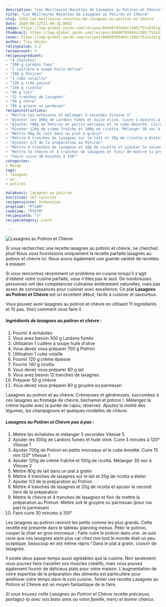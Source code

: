 ```yaml
---
description: "Les Meilleures Recettes de Lasagnes au Potiron et Chèvre"
title: "Les Meilleures Recettes de Lasagnes au Potiron et Chèvre"
slug: 3363-les-meilleures-recettes-de-lasagnes-au-potiron-et-chevre
date: 2020-08-22T21:40:35.086Z
image: https://img-global.cpcdn.com/recipes/8dd4078346dc1305/751x532cq70/lasagnes-au-potiron-et-chevre-photo-principale-de-la-recette.jpg
thumbnail: https://img-global.cpcdn.com/recipes/8dd4078346dc1305/751x532cq70/lasagnes-au-potiron-et-chevre-photo-principale-de-la-recette.jpg
cover: https://img-global.cpcdn.com/recipes/8dd4078346dc1305/751x532cq70/lasagnes-au-potiron-et-chevre-photo-principale-de-la-recette.jpg
author: Troy Harper
ratingvalue: 3.2
reviewcount: 3
recipeingredient:
- "4 chalotes"
- "300 g Lardons fums"
- "1 cuillère à soupe huile dolive"
- "700 g Potiron"
- "1 cube volaille"
- "120 g crme paisse"
- "140 g ricotta"
- "80 g lait"
- "12 tranches de lasagnes"
- "50 g chvre"
- "80 g gruyre ou parmesan"
recipeinstructions:
- "Mettre les échalotes et mélanger 5 secondes Vitesse 5"
- "Ajouter les 300g de Lardons fumés et huile olive. Cuire 3 minutes à 120° Vitesse 1"
- "Ajouter 700g de Potiron en petits morceaux et le cube émietté. Cuire 15 min 120° Vitesse 1"
- "Ajouter 120g de crème fraîche et 100g de ricotta. Mélanger 30 sec à Vitesse 2"
- "Mettre 80g de lait dans un plat à gratin"
- "Mettre 4 tranches de lasagnes sur le lait et 20g de ricotta à étaler"
- "Ajouter 1/3 de la préparation au Potiron"
- "Mettre 4 tranches de lasagnes et 20g de ricotta et ajouter le second tiers de la préparation"
- "Mettre le chèvre et 4 tranches de lasagnes et finir de mettre la préparation au Potiron. Mettre soit le gruyère ou parmesan (pour ma part le parmesan)"
- "Faire cuire 30 minutes à 150°"
categories:
- Resep
tags:
- lasagnes
- au
- potiron

katakunci: lasagnes au potiron 
nutrition: 167 calories
recipecuisine: Indonesian
preptime: "PT18M"
cooktime: "PT47M"
recipeyield: "3"
recipecategory: Lunch

---
```



![Lasagnes au Potiron et Chèvre](https://img-global.cpcdn.com/recipes/8dd4078346dc1305/751x532cq70/lasagnes-au-potiron-et-chevre-photo-principale-de-la-recette.jpg)

Si vous recherchez une recette lasagnes au potiron et chèvre, ne cherchez plus! Nous vous fournissons uniquement la recette parfaite lasagnes au potiron et chèvre ici. Nous avons également une grande variété de recettes à essayer.

Si vous rencontrez récemment un problème en cuisine lorsqu'il s'agit d'obtenir votre cuisine parfaite, vous n'êtes pas le seul. De nombreuses personnes ont des compétences culinaires entièrement naturelles, mais pas assez de connaissances pour cuisiner avec excellence. Ce plat <strong> Lasagnes au Potiron et Chèvre </strong> est un excellent début, facile à cuisiner et savoureux.

<!--inarticleads1-->

Vous pouvez avoir lasagnes au potiron et chèvre en utilisant 11 Ingrédients et 10 pas. Voici comment vous faire il.

##### Ingrédients de lasagnes au potiron et chèvre :

1. Fournir 4 échalotes
1. Vous avez besoin 300 g Lardons fumés
1. Utilisation 1 cuillère à soupe huile d&#39;olive
1. Vous devez vous préparer 700 g Potiron
1. Utilisation 1 cube volaille
1. Fournir 120 g crème épaisse
1. Fournir 140 g ricotta
1. Vous devez vous préparer 80 g lait
1. Vous avez besoin 12 tranches de lasagnes
1. Préparer 50 g chèvre
1. Vous devez vous préparer 80 g gruyère ou parmesan


Lasagnes au potiron et au chèvre. Crémeuses et généreuses, succombez à ces lasagnes au fromage de chèvre, béchamel et potiron !. Mélangez la crème liquide avec la purée de cajou, réservez. Ajoutez la moitié des légumes, les champignons et quelques rondelles de chèvre. 

<!--inarticleads2-->

##### Lasagnes au Potiron et Chèvre pas à pas :

1. Mettre les échalotes et mélanger 5 secondes Vitesse 5
1. Ajouter les 300g de Lardons fumés et huile olive. Cuire 3 minutes à 120° Vitesse 1
1. Ajouter 700g de Potiron en petits morceaux et le cube émietté. Cuire 15 min 120° Vitesse 1
1. Ajouter 120g de crème fraîche et 100g de ricotta. Mélanger 30 sec à Vitesse 2
1. Mettre 80g de lait dans un plat à gratin
1. Mettre 4 tranches de lasagnes sur le lait et 20g de ricotta à étaler
1. Ajouter 1/3 de la préparation au Potiron
1. Mettre 4 tranches de lasagnes et 20g de ricotta et ajouter le second tiers de la préparation
1. Mettre le chèvre et 4 tranches de lasagnes et finir de mettre la préparation au Potiron. Mettre soit le gruyère ou parmesan (pour ma part le parmesan)
1. Faire cuire 30 minutes à 150°


Les lasagnes au potiron raviront les petits comme les plus grands. Cette recette est présente dans le tableau planning menus. Peler le potiron, couper la chair en gros morceaux ; Faire cuire le potiron dans une. Je suis ravie que ces lasagnes aient plus car chez moi tout le monde était un peu sceptique, beaucoup en ont même repris ! Dans le plat à gratin, couvrir de lasagnes. 

<!--inarticleads1-->

<p>
Il existe deux passe-temps aussi agréables que la cuisine. Non seulement vous pouvez faire travailler vos muscles créatifs, mais vous pouvez également fournir de délicieux plats pour votre maison. L'augmentation de votre expertise de la préparation des aliments est particulière pour améliorer votre temps dans le coin cuisine. Tenter une recette Lasagnes au Potiron et Chèvre est un moyen fantastique de le faire.
</p>

<p>
<i>Si vous trouvez cette Lasagnes au Potiron et Chèvre recette précieuse, partagez-la avec vos bons amis ou votre famille, merci et bonne chance.</i>
</p>
